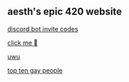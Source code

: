 <title> aesths website </title>

## aesth's epic 420 website

[discord bot invite codes](https://lelcool.github.io/index.html)

[click me ](https://lelcool.github.io/click)

[uwu](https://lelcool.github.io/uwu)

[top ten gay people](/toptengaypeople)
